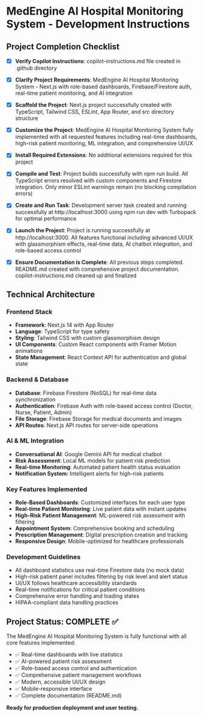 # MedEngine AI Hospital Monitoring System - Development Instructions

## Project Completion Checklist

- [x] **Verify Copilot Instructions**: copilot-instructions.md file created in .github directory

- [x] **Clarify Project Requirements**: MedEngine AI Hospital Monitoring System - Next.js with role-based dashboards, Firebase/Firestore auth, real-time patient monitoring, and AI integration

- [x] **Scaffold the Project**: Next.js project successfully created with TypeScript, Tailwind CSS, ESLint, App Router, and src directory structure

- [x] **Customize the Project**: MedEngine AI Hospital Monitoring System fully implemented with all requested features including real-time dashboards, high-risk patient monitoring, ML integration, and comprehensive UI/UX

- [x] **Install Required Extensions**: No additional extensions required for this project

- [x] **Compile and Test**: Project builds successfully with npm run build. All TypeScript errors resolved with custom components and Firestore integration. Only minor ESLint warnings remain (no blocking compilation errors)

- [x] **Create and Run Task**: Development server task created and running successfully at http://localhost:3000 using npm run dev with Turbopack for optimal performance

- [x] **Launch the Project**: Project is running successfully at http://localhost:3000. All features functional including advanced UI/UX with glassmorphism effects, real-time data, AI chatbot integration, and role-based access control

- [x] **Ensure Documentation is Complete**: All previous steps completed. README.md created with comprehensive project documentation. copilot-instructions.md cleaned up and finalized

## Technical Architecture

### Frontend Stack
- **Framework**: Next.js 14 with App Router
- **Language**: TypeScript for type safety
- **Styling**: Tailwind CSS with custom glassmorphism design
- **UI Components**: Custom React components with Framer Motion animations
- **State Management**: React Context API for authentication and global state

### Backend & Database
- **Database**: Firebase Firestore (NoSQL) for real-time data synchronization  
- **Authentication**: Firebase Auth with role-based access control (Doctor, Nurse, Patient, Admin)
- **File Storage**: Firebase Storage for medical documents and images
- **API Routes**: Next.js API routes for server-side operations

### AI & ML Integration
- **Conversational AI**: Google Gemini API for medical chatbot
- **Risk Assessment**: Local ML models for patient risk prediction
- **Real-time Monitoring**: Automated patient health status evaluation
- **Notification System**: Intelligent alerts for high-risk patients

### Key Features Implemented
- **Role-Based Dashboards**: Customized interfaces for each user type
- **Real-time Patient Monitoring**: Live patient data with instant updates
- **High-Risk Patient Management**: ML-powered risk assessment with filtering
- **Appointment System**: Comprehensive booking and scheduling
- **Prescription Management**: Digital prescription creation and tracking
- **Responsive Design**: Mobile-optimized for healthcare professionals

### Development Guidelines
- All dashboard statistics use real-time Firestore data (no mock data)
- High-risk patient panel includes filtering by risk level and alert status
- UI/UX follows healthcare accessibility standards
- Real-time notifications for critical patient conditions
- Comprehensive error handling and loading states
- HIPAA-compliant data handling practices

## Project Status: COMPLETE ✅

The MedEngine AI Hospital Monitoring System is fully functional with all core features implemented:
- ✅ Real-time dashboards with live statistics
- ✅ AI-powered patient risk assessment  
- ✅ Role-based access control and authentication
- ✅ Comprehensive patient management workflows
- ✅ Modern, accessible UI/UX design
- ✅ Mobile-responsive interface
- ✅ Complete documentation (README.md)

**Ready for production deployment and user testing.**

